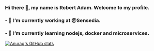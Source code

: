 ### Hi there 👋, my name is Robert Adam. Welcome to my profile.
### - 🔭 I’m currently working at @Sensedia.
### - 🌱 I’m currently learning nodejs, docker and microservices.

[![Anurag's GitHub stats](https://github-readme-stats.vercel.app/api?username=robert-adam-dev&theme=gotham&show_icons=true)](https://github.com/anuraghazra/github-readme-stats)


<!--
**robert-adam-dev/robert-adam-dev** is a ✨ _special_ ✨ repository because its `README.md` (this file) appears on your GitHub profile.

Here are some ideas to get you started:

- 🔭 I’m currently working on ...
- 🌱 I’m currently learning ...
- 👯 I’m looking to collaborate on ...
- 🤔 I’m looking for help with ...
- 💬 Ask me about ...
- 📫 How to reach me: ...
- 😄 Pronouns: ...
- ⚡ Fun fact: ...
-->
